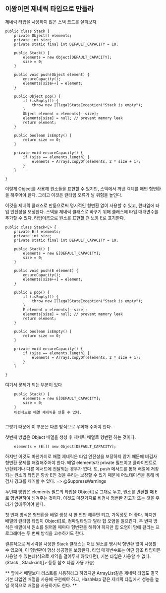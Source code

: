 ## 이왕이면 제네릭 타입으로 만들라

제네릭 타입을 사용하지 않은 스택 코드를 살펴보자.
```
public class Stack {
    private Object[] elements;
    private int size;
    private static final int DEFAULT_CAPACITY = 10;

    public Stack() {
        elements = new Object[DEFAULT_CAPACITY];
        size = 0;
    }

    public void push(Object element) {
        ensureCapacity();
        elements[size++] = element;
    }

    public Object pop() {
        if (isEmpty()) {
            throw new IllegalStateException("Stack is empty");
        }
        Object element = elements[--size];
        elements[size] = null; // prevent memory leak
        return element;
    }

    public boolean isEmpty() {
        return size == 0;
    }

    private void ensureCapacity() {
        if (size == elements.length) {
            elements = Arrays.copyOf(elements, 2 * size + 1);
        }
    }

}

```
이렇게 Object를 사용해 원소들을 표현할 수 있지만, 스택에서 꺼낸 객체를 매번 형변환을 해주어야 한다.
그리고 이것은 런타임 오류가 날 위험을 높인다.

이것을 제네릭 클래스로 만듦으로써 명시적인 형변환 없이 사용할 수 있고, 런타입에 타입 안전성을 보장한다.
스택을 제네릭 클래스로 바꾸기 위해 클래스에 타입 매개변수를 추가할 수 있다.
타입이름으로 원소를 표현할 땐 보통 E로 표기한다.
```
public class Stack<E> {
    private E[] elements;
    private int size;
    private static final int DEFAULT_CAPACITY = 10;

    public Stack() {
        elements = new E[DEFAULT_CAPACITY];
        size = 0;
    }

    public void push(E element) {
        ensureCapacity();
        elements[size++] = element;
    }

    public E pop() {
        if (isEmpty()) {
            throw new IllegalStateException("Stack is empty");
        }
        E element = elements[--size];
        elements[size] = null; // prevent memory leak
        return element;
    }

    public boolean isEmpty() {
        return size == 0;
    }

    private void ensureCapacity() {
        if (size == elements.length) {
            elements = Arrays.copyOf(elements, 2 * size + 1);
        }
    }

}
```
여기서 문제가 되는 부분이 있다

```
    public Stack() {
        elements = new E[DEFAULT_CAPACITY];
        size = 0;
    }
    이런식으로 배열 제네릭을 만들 수 없다.
    
```
그렇기 때문에 이 부분은 다른 방식으로 우회해 주어야 한다.

첫번째 방법은 Object 배열을 생성 후 제네릭 배열로 형변환 하는 것이다.
```
    elements = (E[]) new Object[DEFAULT_CAPACITY];
```
하지만 이것도 마찬가지로 배열 제네릭은 타입 안전성을 보장하지 않기 때문에 비검사 형변환 문제를 해결해주어야 한다.
배열 elements가 private 필드이고 클라이언트로 반환되거나 다른 메서드에 전달되는 경우가 없다.
또, push 메서드를 통해 배열에 저장되는 원소의 타입은 항상 E인 것을 우리는 보장할 수 있기 때문에
어노테이션을 통해 비검사 경고를 제거할 수 있다. => @SuppressWarnings

두번째 방법은 elements 필드의 타입을 Object[]로 그대로 두고, 원소를 반환할 때 E로 형변환하여 넘겨주는 것이다.
이것도 마찬가지로 비검사 형변환 경고가 뜨는 것을 우리가 없애주어야 한다.

첫 번째 방식은 형변환을 배열 생성 시 한 번만 해주면 되고, 가독성도 더 좋다.
하지만 배열의 런타임 타입이 Object[]로, 컴파일타임과 달라 힙 오염을 일으킨다.
두 번째 방식은 배열에서 원소를 읽어올 때마다 형변환을 해줘야 하지만 힙 오염이 맘에 걸리는 프로그래머는
두 번째 방식을 고수하기도 한다.

결론적으로 제네릭을 사용한 Stack 클래스는 꺼낸 원소를 명시적 형변환 없이 사용할 수 있으며,
이 형변환이 항상 성공함을 보장한다. 
타입 매개변수로는 어떤 참조 타입이든 사용할 수 있는데(<E extends Object>식으로 제약을 걸어두지 않았다면), 기본 타입은 사용할 수 없다.
(Stack<Object> , Stack<int[]> 등등 참조 타입 사용 가능)

** 앞에서 배열보다 리스트를 사용하라고 하였지만 ArrayList같은 제네릭 타입도 결국 기본 타입인 배열을 사용해 구현해야 하고,
HashMap 같은 제네릭 타입에서 성능을 높일 목적으로 배열을 사용하기도 한다. **